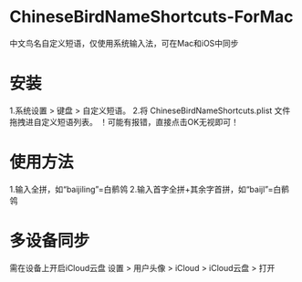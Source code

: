 # ChineseBirdNameShortcuts-ForMac
中文鸟名自定义短语，仅使用系统输入法，可在Mac和iOS中同步

# 安装
1.系统设置 > 键盘 > 自定义短语。
2.将 ChineseBirdNameShortcuts.plist 文件拖拽进自定义短语列表。
！可能有报错，直接点击OK无视即可！

# 使用方法
1.输入全拼，如“baijiling”=白鹡鸰
2.输入首字全拼+其余字首拼，如“baijl”=白鹡鸰

# 多设备同步
需在设备上开启iCloud云盘
设置 > 用户头像 > iCloud > iCloud云盘 > 打开
